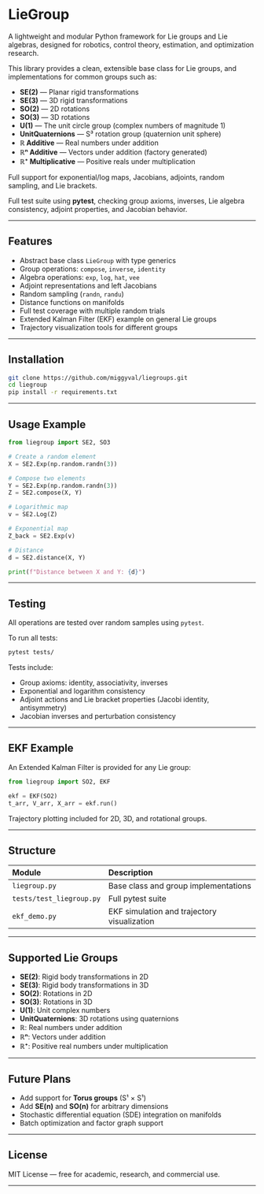 # LieGroup

A lightweight and modular Python framework for Lie groups and Lie algebras, designed for robotics, control theory, estimation, and optimization research.

This library provides a clean, extensible base class for Lie groups, and implementations for common groups such as:

- **SE(2)** — Planar rigid transformations
- **SE(3)** — 3D rigid transformations
- **SO(2)** — 2D rotations
- **SO(3)** — 3D rotations
- **U(1)** — The unit circle group (complex numbers of magnitude 1)
- **UnitQuaternions** — S³ rotation group (quaternion unit sphere)
- **ℝ Additive** — Real numbers under addition
- **ℝⁿ Additive** — Vectors under addition (factory generated)
- **ℝ⁺ Multiplicative** — Positive reals under multiplication

Full support for exponential/log maps, Jacobians, adjoints, random sampling, and Lie brackets.

Full test suite using **pytest**, checking group axioms, inverses, Lie algebra consistency, adjoint properties, and Jacobian behavior.

---

## Features

- Abstract base class `LieGroup` with type generics
- Group operations: `compose`, `inverse`, `identity`
- Algebra operations: `exp`, `log`, `hat`, `vee`
- Adjoint representations and left Jacobians
- Random sampling (`randn`, `randu`)
- Distance functions on manifolds
- Full test coverage with multiple random trials
- Extended Kalman Filter (EKF) example on general Lie groups
- Trajectory visualization tools for different groups

---

## Installation

```bash
git clone https://github.com/miggyval/liegroups.git
cd liegroup
pip install -r requirements.txt
```

---

## Usage Example

```python
from liegroup import SE2, SO3

# Create a random element
X = SE2.Exp(np.random.randn(3))

# Compose two elements
Y = SE2.Exp(np.random.randn(3))
Z = SE2.compose(X, Y)

# Logarithmic map
v = SE2.Log(Z)

# Exponential map
Z_back = SE2.Exp(v)

# Distance
d = SE2.distance(X, Y)

print(f"Distance between X and Y: {d}")
```

---

## Testing

All operations are tested over random samples using `pytest`.

To run all tests:

```bash
pytest tests/
```

Tests include:
- Group axioms: identity, associativity, inverses
- Exponential and logarithm consistency
- Adjoint actions and Lie bracket properties (Jacobi identity, antisymmetry)
- Jacobian inverses and perturbation consistency

---

## EKF Example

An Extended Kalman Filter is provided for any Lie group:

```python
from liegroup import SO2, EKF

ekf = EKF(SO2)
t_arr, V_arr, X_arr = ekf.run()
```

Trajectory plotting included for 2D, 3D, and rotational groups.

---

## Structure

| Module | Description |
|:---|:---|
| `liegroup.py` | Base class and group implementations |
| `tests/test_liegroup.py` | Full pytest suite |
| `ekf_demo.py` | EKF simulation and trajectory visualization |

---

## Supported Lie Groups

- **SE(2)**: Rigid body transformations in 2D
- **SE(3)**: Rigid body transformations in 3D
- **SO(2)**: Rotations in 2D
- **SO(3)**: Rotations in 3D
- **U(1)**: Unit complex numbers
- **UnitQuaternions**: 3D rotations using quaternions
- **ℝ**: Real numbers under addition
- **ℝⁿ**: Vectors under addition
- **ℝ⁺**: Positive real numbers under multiplication

---

## Future Plans

- Add support for **Torus groups** (S¹ × S¹)
- Add **SE(n)** and **SO(n)** for arbitrary dimensions
- Stochastic differential equation (SDE) integration on manifolds
- Batch optimization and factor graph support

---

## License

MIT License — free for academic, research, and commercial use.

---

